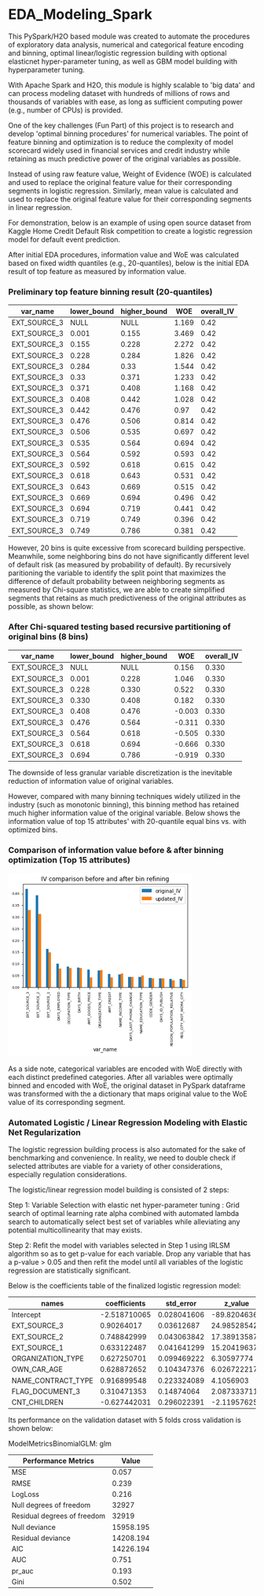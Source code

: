 # EDA_Modeling_Spark

This PySpark/H2O based module was created to automate the procedures of exploratory data analysis, numerical and categorical feature encoding and binning, optimal linear/logistic regression building with optional elasticnet hyper-parameter tuning, as well as GBM model building with hyperparameter tuning. 

With Apache Spark and H2O, this module is highly scalable to 'big data' and can process modeling dataset with hundreds of millions of rows and thousands of variables with ease, as long as sufficient computing power (e.g., number of CPUs) is provided.

One of the key challenges (Fun Part) of this project is to research and develop 'optimal binning procedures' for numerical variables. The point of feature binning and optimization is to reduce the complexity of model scorecard widely used in financial services and credit industry while retaining as much predictive power of the original variables as possible.

Instead of using raw feature value, Weight of Evidence (WOE) is calculated and used to replace the original feature value for their corresponding segments in logistic regression. Similarly, mean value is calculated and used to replace the original feature value for their corresponding segments in linear regression.

For demonstration, below is an example of using open source dataset from Kaggle Home Credit Default Risk competition to create a logistic regression model for default event prediction.

After initial EDA procedures, information value and WoE was calculated based on fixed width quantiles (e.g., 20-quantiles), below is the initial EDA result of top feature as measured by information value.

### Preliminary top feature binning result (20-quantiles)


| var_name     | lower_bound | higher_bound | WOE   | overall_IV |
|--------------|-------------|--------------|-------|------------|
| EXT_SOURCE_3 | NULL        | NULL         | 1.169 | 0.42       |
| EXT_SOURCE_3 | 0.001       | 0.155        | 3.469 | 0.42       |
| EXT_SOURCE_3 | 0.155       | 0.228        | 2.272 | 0.42       |
| EXT_SOURCE_3 | 0.228       | 0.284        | 1.826 | 0.42       |
| EXT_SOURCE_3 | 0.284       | 0.33         | 1.544 | 0.42       |
| EXT_SOURCE_3 | 0.33        | 0.371        | 1.233 | 0.42       |
| EXT_SOURCE_3 | 0.371       | 0.408        | 1.168 | 0.42       |
| EXT_SOURCE_3 | 0.408       | 0.442        | 1.028 | 0.42       |
| EXT_SOURCE_3 | 0.442       | 0.476        | 0.97  | 0.42       |
| EXT_SOURCE_3 | 0.476       | 0.506        | 0.814 | 0.42       |
| EXT_SOURCE_3 | 0.506       | 0.535        | 0.697 | 0.42       |
| EXT_SOURCE_3 | 0.535       | 0.564        | 0.694 | 0.42       |
| EXT_SOURCE_3 | 0.564       | 0.592        | 0.593 | 0.42       |
| EXT_SOURCE_3 | 0.592       | 0.618        | 0.615 | 0.42       |
| EXT_SOURCE_3 | 0.618       | 0.643        | 0.531 | 0.42       |
| EXT_SOURCE_3 | 0.643       | 0.669        | 0.515 | 0.42       |
| EXT_SOURCE_3 | 0.669       | 0.694        | 0.496 | 0.42       |
| EXT_SOURCE_3 | 0.694       | 0.719        | 0.441 | 0.42       |
| EXT_SOURCE_3 | 0.719       | 0.749        | 0.396 | 0.42       |
| EXT_SOURCE_3 | 0.749       | 0.786        | 0.381 | 0.42       |


However, 20 bins is quite excessive from scorecard building perspective. Meanwhile, some neighboring bins do not have significantly different level of default risk (as measured by probability of default). By recursively paritioning the variable to identify the split point that maximizes the difference of default probability between neighboring segments as measured by Chi-square statistics, we are able to create simplified segments that retains as much predictiveness of the original attributes as possible, as shown below:  

### After Chi-squared testing based recursive partitioning of original bins (8 bins)

| var_name     | lower_bound | higher_bound | WOE    | overall_IV |
|--------------|-------------|--------------|--------|------------|
| EXT_SOURCE_3 | NULL        | NULL         | 0.156  | 0.330      |
| EXT_SOURCE_3 | 0.001       | 0.228        | 1.046  | 0.330      |
| EXT_SOURCE_3 | 0.228       | 0.330        | 0.522  | 0.330      |
| EXT_SOURCE_3 | 0.330       | 0.408        | 0.182  | 0.330      |
| EXT_SOURCE_3 | 0.408       | 0.476        | -0.003 | 0.330      |
| EXT_SOURCE_3 | 0.476       | 0.564        | -0.311 | 0.330      |
| EXT_SOURCE_3 | 0.564       | 0.618        | -0.505 | 0.330      |
| EXT_SOURCE_3 | 0.618       | 0.694        | -0.666 | 0.330      |
| EXT_SOURCE_3 | 0.694       | 0.786        | -0.919 | 0.330      |

The downside of less granular variable discretization is the inevitable reduction of information value of original variables.

However, compared with many binning techniques widely utilized in the industry (such as monotonic binning), this binning method has retained much higher information value of the original variable. Below shows the information value of top 15 attributes' with 20-quantile equal bins vs. with optimized bins.

### Comparison of information value before & after binning optimization (Top 15 attributes)

![alt text](https://raw.githubusercontent.com/jtian24/EDA_Modeling_Spark/master/IV_comparison_plot.png)

As a side note, categorical variables are encoded with WoE directly with each distinct predefined categories.
After all variables were optimally binned and encoded with WoE, the original dataset in PySpark dataframe was transformed with the a dictionary that maps original value to the WoE value of its corresponding segment.

### Automated Logistic / Linear Regression Modeling with Elastic Net Regularization

The logistic regression building process is also automated for the sake of benchmarking and convenience. In reality, we need to double check if selected attributes are viable for a variety of other considerations, especially regulation considerations.

The logistic/linear regression model building is consisted of 2 steps:

Step 1: Variable Selection with elastic net hyper-parameter tuning : Grid search of optimal learning rate alpha combined with automated lambda search to automatically select best set of variables while alleviating any potential multicollinearity that may exists.

Step 2: Refit the model with variables selected in Step 1 using IRLSM algorithm so as to get p-value for each variable. Drop any variable that has a p-value > 0.05 and then refit the model until all variables of the logistic regression are statistically significant.

Below is the coefficients table of the finalized logistic regression model:

| names              | coefficients | std_error   | z_value      | p_value     | standardized_coefficients | abs_std_coef |
|--------------------|--------------|-------------|--------------|-------------|---------------------------|--------------|
| Intercept          | -2.518710065 | 0.028041606 | -89.82046366 | 0           | -3.03634704               | 3.03634704   |
| EXT_SOURCE_3       | 0.90264017   | 0.03612687  | 24.98528542  | 0           | 0.552413545               | 0.552413545  |
| EXT_SOURCE_2       | 0.748842999  | 0.043063842 | 17.38913587  | 0           | 0.388219646               | 0.388219646  |
| EXT_SOURCE_1       | 0.633122487  | 0.041641299 | 15.20419637  | 0           | 0.363019165               | 0.363019165  |
| ORGANIZATION_TYPE  | 0.627250701  | 0.099469222 | 6.30597774   | 2.86E-10    | 0.158009536               | 0.158009536  |
| OWN_CAR_AGE        | 0.628872652  | 0.104347376 | 6.026722217  | 1.67E-09    | 0.141618026               | 0.141618026  |
| NAME_CONTRACT_TYPE | 0.916899548  | 0.223324089 | 4.1056903    | 4.03E-05    | 0.125941615               | 0.125941615  |
| FLAG_DOCUMENT_3    | 0.310471353  | 0.14874064  | 2.087333711  | 0.03685798  | 0.056076214               | 0.056076214  |
| CNT_CHILDREN       | -0.627442031 | 0.296022391 | -2.119576253 | 0.034041797 | -0.049089965              | 0.049089965  |

Its performance on the validation dataset with 5 folds cross validation is shown below:

ModelMetricsBinomialGLM: glm  

| Performance Metrics         | Value     |
|-----------------------------|-----------|
| MSE                         | 0.057     |
| RMSE                        | 0.239     |
| LogLoss                     | 0.216     |
| Null degrees of freedom     | 32927     |
| Residual degrees of freedom | 32919     |
| Null deviance               | 15958.195 |
| Residual deviance           | 14208.194 |
| AIC                         | 14226.194 |
| AUC                         | 0.751     |
| pr_auc                      | 0.193     |
| Gini                        | 0.502     |
  


